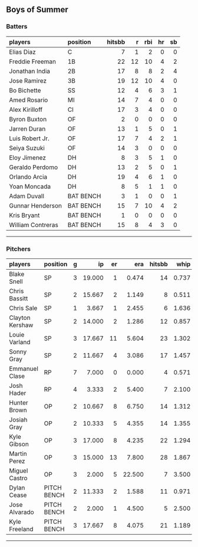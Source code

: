 ## Boys of Summer

### Batters

 
|players           |position  | hitsbb|  r| rbi| hr| sb| 
|:-----------------|:---------|------:|--:|---:|--:|--:| 
|Elias Diaz        |C         |      7|  1|   2|  0|  0| 
|Freddie Freeman   |1B        |     22| 12|  10|  4|  2| 
|Jonathan India    |2B        |     17|  8|   8|  2|  4| 
|Jose Ramirez      |3B        |     19| 12|  10|  4|  0| 
|Bo Bichette       |SS        |     12|  4|   6|  3|  1| 
|Amed Rosario      |MI        |     14|  7|   4|  0|  0| 
|Alex Kirilloff    |CI        |     17|  3|   4|  0|  0| 
|Byron Buxton      |OF        |      2|  0|   0|  0|  0| 
|Jarren Duran      |OF        |     13|  1|   5|  0|  1| 
|Luis Robert Jr.   |OF        |     17|  7|   4|  2|  1| 
|Seiya Suzuki      |OF        |     14|  3|   0|  0|  0| 
|Eloy Jimenez      |DH        |      8|  3|   5|  1|  0| 
|Geraldo Perdomo   |DH        |     13|  2|   5|  0|  1| 
|Orlando Arcia     |DH        |     19|  4|   6|  1|  0| 
|Yoan Moncada      |DH        |      8|  5|   1|  1|  0| 
|Adam Duvall       |BAT BENCH |      3|  1|   0|  0|  1| 
|Gunnar Henderson  |BAT BENCH |     15|  7|  10|  4|  2| 
|Kris Bryant       |BAT BENCH |      1|  0|   0|  0|  0| 
|William Contreras |BAT BENCH |     15|  8|   4|  3|  0| 


* * *

### Pitchers

 
|players         |position    |  g|     ip| er|    era| hitsbb|  whip| so|  w| sv| 
|:---------------|:-----------|--:|------:|--:|------:|------:|-----:|--:|--:|--:| 
|Blake Snell     |SP          |  3| 19.000|  1|  0.474|     14| 0.737| 27|  1|  0| 
|Chris Bassitt   |SP          |  2| 15.667|  2|  1.149|      8| 0.511| 13|  2|  0| 
|Chris Sale      |SP          |  1|  3.667|  1|  2.455|      6| 1.636|  6|  0|  0| 
|Clayton Kershaw |SP          |  2| 14.000|  2|  1.286|     12| 0.857| 18|  2|  0| 
|Louie Varland   |SP          |  3| 17.667| 11|  5.604|     23| 1.302| 16|  1|  0| 
|Sonny Gray      |SP          |  2| 11.667|  4|  3.086|     17| 1.457|  7|  0|  0| 
|Emmanuel Clase  |RP          |  7|  7.000|  0|  0.000|      4| 0.571| 11|  0|  3| 
|Josh Hader      |RP          |  4|  3.333|  2|  5.400|      7| 2.100|  2|  0|  2| 
|Hunter Brown    |OP          |  2| 10.667|  8|  6.750|     14| 1.312| 13|  0|  0| 
|Josiah Gray     |OP          |  2| 10.333|  5|  4.355|     14| 1.355| 10|  0|  0| 
|Kyle Gibson     |OP          |  3| 17.000|  8|  4.235|     22| 1.294| 14|  2|  0| 
|Martin Perez    |OP          |  3| 15.000| 13|  7.800|     28| 1.867| 10|  0|  0| 
|Miguel Castro   |OP          |  3|  2.000|  5| 22.500|      7| 3.500|  1|  0|  1| 
|Dylan Cease     |PITCH BENCH |  2| 11.333|  2|  1.588|     11| 0.971| 13|  0|  0| 
|Jose Alvarado   |PITCH BENCH |  2|  2.000|  1|  4.500|      5| 2.500|  4|  0|  0| 
|Kyle Freeland   |PITCH BENCH |  3| 17.667|  8|  4.075|     21| 1.189|  7|  0|  0| 


* * *


